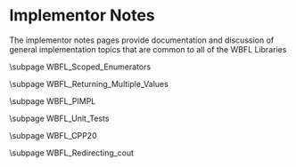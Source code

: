 # Implementor Notes
The implementor notes pages provide documentation and discussion of general implementation topics that are common to all of the WBFL Libraries

\subpage WBFL_Scoped_Enumerators

\subpage WBFL_Returning_Multiple_Values

\subpage WBFL_PIMPL

\subpage WBFL_Unit_Tests

\subpage WBFL_CPP20

\subpage WBFL_Redirecting_cout

